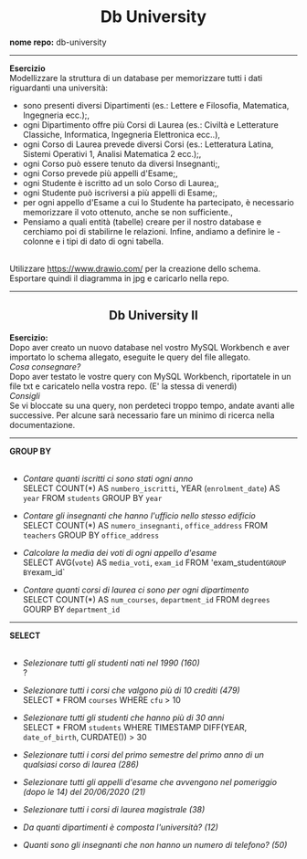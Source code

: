 <h1 align="center">Db University</h1>
<b>nome repo:</b> db-university

<hr>

<b>Esercizio</b><br>
Modellizzare la struttura di un database per memorizzare tutti i dati riguardanti una università:<br>

- sono presenti diversi Dipartimenti (es.: Lettere e Filosofia, Matematica, Ingegneria ecc.);,<br>
- ogni Dipartimento offre più Corsi di Laurea (es.: Civiltà e Letterature Classiche, Informatica, Ingegneria Elettronica ecc..),<br>
- ogni Corso di Laurea prevede diversi Corsi (es.: Letteratura Latina, Sistemi Operativi 1, Analisi Matematica 2 ecc.);,<br>
- ogni Corso può essere tenuto da diversi Insegnanti;,<br>
- ogni Corso prevede più appelli d'Esame;,<br>
- ogni Studente è iscritto ad un solo Corso di Laurea;,<br>
- ogni Studente può iscriversi a più appelli di Esame;,<br>
- per ogni appello d'Esame a cui lo Studente ha partecipato, è necessario memorizzare il voto ottenuto, anche se non sufficiente.,<br>
- Pensiamo a quali entità (tabelle) creare per il nostro database e cerchiamo poi di stabilirne le relazioni. Infine, andiamo a definire le - colonne e i tipi di dato di ogni tabella.<br><br>

Utilizzare https://www.drawio.com/ per la creazione dello schema.<br>
Esportare quindi il diagramma in jpg e caricarlo nella repo.

<hr>

<h2 align="center">Db University II</h2>

<b>Esercizio:</b><br>
Dopo aver creato un nuovo database nel vostro MySQL Workbench e aver importato lo schema allegato, eseguite le query del file allegato.<br>
<i>Cosa consegnare?</i><br>
Dopo aver testato le vostre query con MySQL Workbench, riportatele in un file txt e caricatelo nella vostra repo. (E' la stessa di venerdì)<br>
<i>Consigli</i><br>
Se vi bloccate su una query, non perdeteci troppo tempo, andate avanti alle successive. Per alcune sarà necessario fare un minimo di ricerca nella documentazione.<br>

<hr>

<b>GROUP BY</b><br><br>

- <i>Contare quanti iscritti ci sono stati ogni anno</i><br>
SELECT COUNT(*) AS `numbero_iscritti`, YEAR (`enrolment_date`) AS `year` FROM `students` GROUP BY `year`


- <i>Contare gli insegnanti che hanno l'ufficio nello stesso edificio</i><br>
SELECT COUNT(*) AS `numero_insegnanti`, `office_address` FROM `teachers` GROUP BY `office_address`

- <i>Calcolare la media dei voti di ogni appello d'esame</i><br>
SELECT AVG(`vote`) AS `media_voti`, `exam_id` FROM 'exam_student` GROUP BY `exam_id`

- <i>Contare quanti corsi di laurea ci sono per ogni dipartimento</i><br>
SELECT COUNT(*) AS `num_courses`, `department_id` FROM `degrees` GOURP BY `department_id`


<hr>

<b>SELECT</b><br><br>

- <i>Selezionare tutti gli studenti nati nel 1990 (160)</i><br>
?

- <i>Selezionare tutti i corsi che valgono più di 10 crediti (479)</i><br>
SELECT * FROM `courses` WHERE `cfu` > 10

- <i>Selezionare tutti gli studenti che hanno più di 30 anni</i><br>
SELECT * FROM `students` WHERE TIMESTAMP DIFF(YEAR, `date_of_birth`, CURDATE()) > 30

- <i>Selezionare tutti i corsi del primo semestre del primo anno di un qualsiasi corso di
laurea (286)</i><br>


- <i>Selezionare tutti gli appelli d'esame che avvengono nel pomeriggio (dopo le 14) del
20/06/2020 (21)</i><br>


- <i>Selezionare tutti i corsi di laurea magistrale (38)</i><br>


- <i>Da quanti dipartimenti è composta l'università? (12)</i><br>


- <i>Quanti sono gli insegnanti che non hanno un numero di telefono? (50)</i><br>


